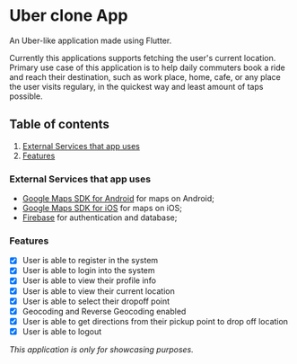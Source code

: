 # Uber clone App

An Uber-like application made using Flutter.

Currently this applications supports fetching the user's current location. Primary use case of this application is to help daily commuters book a ride and reach their destination, such as work place, home, cafe, or any place the user visits regulary, in the quickest way and least amount of taps possible.

## Table of contents

1. [External Services that app uses](#external-services-that-app-uses)
2. [Features](#features)

### External Services that app uses

- [Google Maps SDK for Android](https://developers.google.com/maps/documentation/android-sdk/overview) for maps on Android;
- [Google Maps SDK for iOS](https://developers.google.com/maps/documentation/ios-sdk/overview) for maps on iOS;
- [Firebase](https://firebase.google.com/) for authentication and database;

### Features

- [x] User is able to register in the system
- [x] User is able to login into the system
- [x] User is able to view their profile info
- [x] User is able to view their current location
- [x] User is able to select their dropoff point
- [x] Geocoding and Reverse Geocoding enabled
- [x] User is able to get directions from their pickup point to drop off location
- [x] User is able to logout

_This application is only for showcasing purposes._
